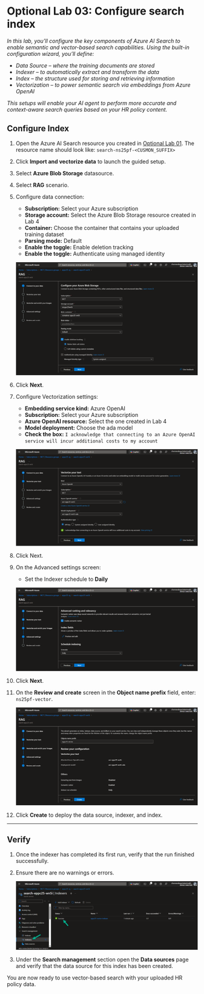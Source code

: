 # Optional Lab 03: Configure search index

*In this lab, you’ll configure the key components of Azure AI Search to enable semantic and vector-based search capabilities. Using the built-in configuration wizard, you’ll define:*
- *Data Source – where the training documents are stored*
- *Indexer – to automatically extract and transform the data*
- *Index – the structure used for storing and retrieving information*
- *Vectorization – to power semantic search via embeddings from Azure OpenAI*

*This setups will enable your AI agent to perform more accurate and context-aware search queries based on your HR policy content.*

## Configure Index

1. Open the Azure AI Search resource you created in [Optional Lab 01](./optional-lab-01.md). The resource name should look like: `search-ns25pf-<CUSMON_SUFFIX>`

2. Click **Import and vectorize data** to launch the guided setup.

3. Select **Azure Blob Storage** datasource.

4. Select **RAG** scenario.

5. Configure data connection:
    - **Subscription:** Select your Azure subscription
    - **Storage account:** Select the Azure Blob Storage resource created in Lab 4
    - **Container:** Choose the container that contains your uploaded training dataset
    - **Parsing mode:** Default
    - **Enable the toggle:** Enable deletion tracking
    - **Enable the toggle:** Authenticate using managed identity

    ![Configure data connection](./assets/2-6-data-connection.png)

6. Click **Next**.

7. Configure Vectorization settings:
    - **Embedding service kind:** Azure OpenAI
    - **Subscription:** Select your Azure subscription
    - **Azure OpenAI resource:** Select the one created in Lab 4
    - **Model deployment:** Choose the ada model
    - **Check the box:**
        `I acknowledge that connecting to an Azure OpenAI service will incur additional costs to my account`

    ![Vectorization](./assets/2-6-vectorization.png)

8. Click Next.

9. On the Advanced settings screen:
    - Set the Indexer schedule to **Daily**

    ![Advanced settings](./assets/2-6-advanced.png)

10. Click **Next**.

11. On the **Review and create** screen in the **Object name prefix** field, enter: `ns25pf-vector`.

    ![Review and create ](./assets/2-6-review.png)

12. Click **Create** to deploy the data source, indexer, and index.

***

## Verify

1. Once the indexer has completed its first run, verify that the run finished successfully.

2. Ensure there are no warnings or errors.

    ![Successfull run](./assets/2-6-success-run.png)

3. Under the **Search management** section open the **Data sources** page and verify that the data source for this index has been created.

You are now ready to use vector-based search with your uploaded HR policy data.



